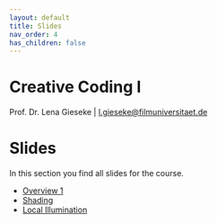 ```yaml
---
layout: default
title: Slides
nav_order: 4
has_children: false
---
```


# Creative Coding I

Prof. Dr. Lena Gieseke \| l.gieseke@filmuniversitaet.de  
  

# Slides

In this section you find all slides for the course.  


* [Overview 1](./matsha_ws2425_01_overview1_slides.html)
* [Shading](./matsha_ws2425_02_shading_slides.html)
* [Local Illumination](./matsha_ws2425_03_localillu_slides.html)
